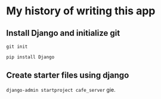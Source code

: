 # My history of writing this app

## Install Django and initialize git

```git init```

```pip install Django```
## Create starter files using django

```django-admin startproject cafe_server```
gie.